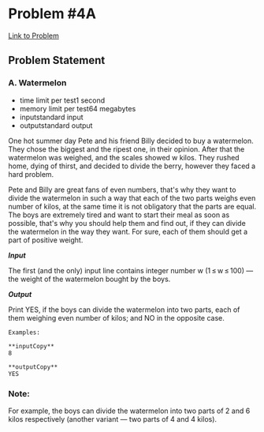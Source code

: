# Problem #4A

[Link to Problem](https://codeforces.com/problemset/problem/4/A)

## Problem Statement

### A. Watermelon
* time limit per test1 second
* memory limit per test64 megabytes
* inputstandard input
* outputstandard output


One hot summer day Pete and his friend Billy decided to buy a watermelon. They chose the biggest and the ripest one, in their opinion. After that the watermelon was weighed, and the scales showed w kilos. They rushed home, dying of thirst, and decided to divide the berry, however they faced a hard problem.


Pete and Billy are great fans of even numbers, that's why they want to divide the watermelon in such a way that each of the two parts weighs even number of kilos, at the same time it is not obligatory that the parts are equal. The boys are extremely tired and want to start their meal as soon as possible, that's why you should help them and find out, if they can divide the watermelon in the way they want. For sure, each of them should get a part of positive weight.

***Input***

The first (and the only) input line contains integer number w (1 ≤ w ≤ 100) — the weight of the watermelon bought by the boys.

***Output***

Print YES, if the boys can divide the watermelon into two parts, each of them weighing even number of kilos; and NO in the opposite case.

```
Examples:

**inputCopy**
8

**outputCopy**
YES
````
### Note: 
For example, the boys can divide the watermelon into two parts of 2 and 6 kilos respectively (another variant — two parts of 4 and 4 kilos).